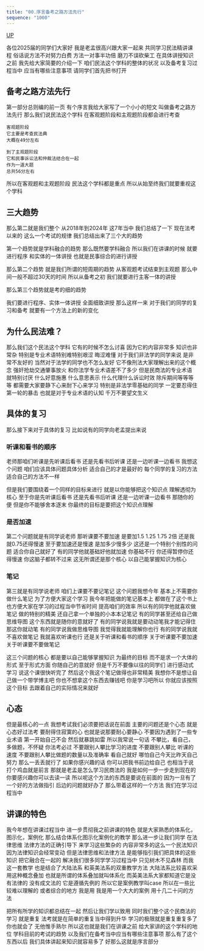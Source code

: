 ```yaml
---
title: "00.序言备考之路方法先行"
sequence: "1000"
---
```


[UP](/law/civil-law-index.html)

各位2025届的同学们大家好
我是老孟很高兴跟大家一起来
共同学习民法精讲课程
俗话说方法不对努力白费
方法一对事半功倍
磨刀不误砍柴工
在具体讲授知识之前
我先给大家简要的介绍一下
咱们民法这个学科的整体的状况
以及备考复习过程当中
应当有哪些注意事项
请同学们首先把书打开

## 备考之路方法先行

第一部分总则编的前一页
有个序言我给大家写了一个小小的短文
叫做备考之路方法先行
那么我们说民法这个学科
在客观题阶段和主观题阶段都会进行考查

```text
客观题阶段
它主要是考查民法典
大概在49分左右

到了主观题阶段
它和民事诉讼法和仲裁法结合在一起
作为一道大题
总共56分左右
```



所以在客观题和主观题阶段
民法这个学科都是重点
所以从始至终我们就要重视这个学科

## 三大趋势

那么第二就是我们整个
从2018年到2024年
这7年当中
我们总结了一下
现在法考以来的
这么一个考试的规律
我们总结出来了三个大的趋势

第一个趋势就是学科融合的趋势
那么既然要学科融合
所以我们在讲课的时候
就要进行程序
和实体的一体讲授
也就是民事综合的进行讲授

那么第二个趋势
就是我们所谓的短周期的趋势
从客观题考试结束到主观题
那么中间一般不超过30天的时间
所以从备考之初
我们就要进行主客一体的讲授

那么第三个趋势就是考的细的趋势


我们要进行程序、实体一体讲授
全面细致讲授
那么这样一来
对于我们的同学的复习和备考
就要有一个方法上的新的变化

## 为什么民法难？

那么我们这个民法这个学科
它有的时候不怎么讨喜
因为它的内容非常多
知识也非常杂
特别是专业术语特别难特别艰涩
晦涩难懂
对于我们非法学的同学来说
是非常不友好的
当然对于法学的同学也不怎么友好
它不像刑法大家理解出来的这个概念
强奸抢劫交通肇事放火
和你法学专业术语差不了多少
但是民商法的专业术语
就特别讨厌
什么好意施惠
什么意思表示
什么代理什么诉讼时效
除斥期间等等等等
都需要大家要静下心来耐下心来学习
特别是非法学零基础的同学
一定要忍得住第一轮的暴击
也就是对于专业术语的认知
千万不要望文生义

## 具体的复习

那么接下来对于具体的复习
比如说有的同学向老孟提出来说

### 听课和看书的顺序

老师那咱们听课是先听课后看书
还是先看书后听课
还是一边听课一边看书
我想这个问题
咱们应该具体问题具体分析
适合自己的才是最好的
每个同学的复习的方法
适合自己的方法不一样


但是我们要围绕着一个同样的目标来进行
就是以你能够把这个知识点
理解透彻为核心
至于你是先听课后看书
还是先看书后听课
还是一边听课一边看书
那随你的便
但是你不能够舍本逐末
你最终的目标是要把这个知识点理解

### 是否加速

第二个问题就是有同学说老师
那听课要不要加速
是要加1.5 1.25 1.75 2倍
还是我就0.75还得慢速
至于要加速还是慢速
是加多少慢多少
这还是一个特别个别性的问题
适合你自己就好了
有的同学他就基础好他就加速
你基础不行
你还得暂停你还得慢速
你这脑子都转不过来
这无所谓还是那个核心
以自己能掌握知识为核心

### 笔记

第三就是有同学说老师
咱们上课要不要记笔记
这个问题我想今年
基本上不需要你做什么笔记
为了方便大家这个学习
我今年把能做的笔记基本上
都做在了这个书上
也方便大家在学习的过程当中节省时间
提高咱们的效率
所以有的同学他就喜欢做笔记
做的特别的精美
还自己拿一个单独的小本本记笔记
有的同学甚至还给自己做思维导图
这个东西就是随你的意就好了
有的同学说我就是要动动笔我才能记得住
那这你就动笔
有的同学说我做思维导图
我觉得我就能理解你也行
有的同学说我就不喜欢做笔记
我就喜欢听课也行
还是关于听课和看书的顺序
关于听课要不要加速
关于听课要不要做笔记

这三个问题的核心
都是要以自己能够掌握知识
为最终的目标
而不是求一个大体的形式
至于形式方面
你随自己的意就好
但是千万不要像以往的同学们
进行感动式学习
说这个课很快听完了
然后这个我这个笔记做得也非常精美
我想你不是想让自己做一个带学博主吧
你也不想拿这个东西去赚钱吧
你是学习吧所以
你就应该按照这个目标
去跟着自己的实际情况来就好

## 心态

但是最核心的一点
我想考试我们必须要把话说在前面
主要的问题还是个心态
就是心态好过法考
要耐得住寂寞的心
也就是说那要耐心要静心
不要因为遇到了一些专业术语
第一开始自己不会
然后就暴跳如雷
所以我常说一句话
不攀比，看自己，多做题，不怀疑
你法考必过
不要跟别人攀比学习的进度
不要跟别人攀比
听课的速度
不要跟别人攀比做题的数量以及准确率
看自己就好
哪怕自己今天比昨天自己努力
那么一丢丢就行了
如果你感兴趣的话
你可以把我书前边给自己
也相当于说打个鸡血就是前言
那就是老孟是怎么学习民商法的
我是如何一步一步走到现在的
你要感兴趣你可以去读一读
所以呢这个方法的东西是要说在前面的
因为一旦有了一个好的方法做指引
后边的问题就好办了
那么带着这样的一个方法
我们在学习过程当中

## 讲课的特色

我今年想在讲课过程当中
进一步贯彻我之前讲课的特色
就是大家熟悉的体系化，图示化，案例化
那么结合体系化图示化案例化的教学
那么进一步让我们同学
在法律思维
法律方法的正确引导下
来学习这些繁杂的
内容非常多的这么一个民法知识
因为法律知识会经常变动
但是法律思维和法律方法
是能够指引我们把具体的这些知识
把它融合在一起的
解决我们很多同学学习过程当中
只见树木不见森林
而我这一套教学
也是结合了大陆法系
和英美法系的双重教学方法
大陆法系比较喜欢采用这种概念叠加
也就是所谓的体系叠加就叫体系化
而英美法系大家都知道它是没有法律的
没有成文法的
它是遵循先例的
所以它是案例教学叫case
所以在一些比较难以理解的
或者综合的地方
我是用
我是用一个大大的案例
用十几二十问的方法

把所有所学的知识都总结在一起
然后让我们学以致用
同时我们整个这个民商法的学习
就是重复
法考就是在简单的重复当中得到升华
学习的极限就是重复重复多了你也就会了
无他惟手熟尔
所以这也就是我们在讲课之前
给大家讲的这个学科的地位
学科目前的考试的趋势
以及我们在备考当中应当有哪些注意事项
那么有了这个东西以后
我们具体讲起来知识就容易多了
好那么这就是序言部分

